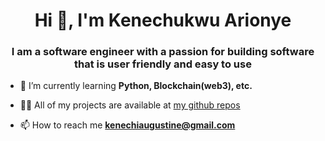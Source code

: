 
<h1 align="center">Hi 👋, I'm Kenechukwu Arionye</h1>
<h3 align="center">I am a software engineer with a passion for building software that is user friendly and easy to use</h3>


- 🌱 I’m currently learning **Python, Blockchain(web3), etc.**

- 👨‍💻 All of my projects are available at [my github repos](https://github.com/kenechiaugustine?tab=repositories)

- 📫 How to reach me **kenechiaugustine@gmail.com**




<!-- OLD -->
<!-- - 👋 Hi, I’m @kenechiaugustine
- 👀 I’m interested in ...
- 🌱 I’m currently learning ...
- 💞️ I’m looking to collaborate on ...
- 📫 How to reach me ... -->

<!---
kenechiaugustine/kenechiaugustine is a ✨ special ✨ repository because its `README.md` (this file) appears on your GitHub profile.
You can click the Preview link to take a look at your changes.
--->
